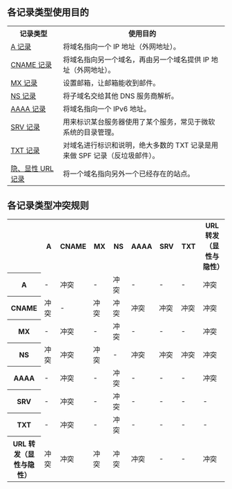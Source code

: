 
## 各记录类型使用目的
<table>
<tr>
<th>记录类型</th>
<th>使用目的</th>
</tr>
<tr>
<td><a href="https://cloud.tencent.com/document/product/302/3449">A 记录</a></td>
<td>将域名指向一个 IP 地址（外网地址）。</td>
</tr>
<tr>
<td><a href="https://cloud.tencent.com/document/product/302/3450">CNAME 记录</a></td>
<td>将域名指向另一个域名，再由另一个域名提供 IP 地址（外网地址）。</td>
</tr>
<tr>
<td><a href="https://cloud.tencent.com/document/product/302/3451">MX 记录</a></td>
<td>设置邮箱，让邮箱能收到邮件。</td>
</tr>
<tr>
<td><a href="https://cloud.tencent.com/document/product/302/3452">NS 记录</a></td>
<td>将子域名交给其他 DNS 服务商解析。</td>
</tr>
<tr>
<td><a href="https://cloud.tencent.com/document/product/302/3453">AAAA 记录</a></td>
<td>将域名指向一个 IPv6 地址。</td>
</tr>
<tr>
<td><a href="https://cloud.tencent.com/document/product/302/12647">SRV 记录</a></td>
<td>用来标识某台服务器使用了某个服务，常见于微软系统的目录管理。</td>
</tr>
<tr>
<td><a href="https://cloud.tencent.com/document/product/302/12648">TXT 记录</a></td>
<td>对域名进行标识和说明，绝大多数的 TXT 记录是用来做 SPF 记录（反垃圾邮件）。</td>
</tr>
</tr>
<tr>
<td><a href="https://cloud.tencent.com/document/product/302/12649">隐、显性 URL 记录</a></td>
<td>将一个域名指向另外一个已经存在的站点。</td>
</tr>
</table>

## 各记录类型冲突规则
<table>
<tr>
<th style="width:70px;height:50px"></th>
<th  style="width:50px;height:50px">A</th>
<th  style="width:50px;height:50px">CNAME</th>
<th  style="width:50px;height:50px">MX</th>
<th  style="width:50px;height:50px">NS</th>
<th  style="width:50px;height:50px">AAAA</th>
<th  style="width:50px;height:50px">SRV</th>
<th  style="width:50px;height:50px">TXT</th>
<th  style="width:110px;height:50px">URL 转发（显性与隐性）</th>
</tr>
<tr>
<th>A</th>
<td>-</td>
<td>冲突</td>
<td>-</td>
<td>冲突</td>
<td>-</td>
<td>-</td>
<td>-</td>
<td>冲突</td>
</tr>
<tr>
<th>CNAME</th>
<td>冲突</td>
<td>-</td>
<td>冲突</td>
<td>冲突</td>
<td>冲突</td>
<td>冲突</td>
<td>冲突</td>
<td>冲突</td>
</tr>
<tr>
<th>MX</th>
<td>-</td>
<td>冲突</td>
<td>-</td>
<td>冲突</td>
<td>-</td>
<td>-</td>
<td>-</td>
<td>冲突</td>
</tr>
<tr>
<th>NS</th>
<td>冲突</td>
<td>冲突</td>
<td>冲突</td>
<td>-</td>
<td>冲突</td>
<td>冲突</td>
<td>冲突</td>
<td>冲突</td>
</tr>
<tr>
<th>AAAA</th>
<td>-</td>
<td>冲突</td>
<td>-</td>
<td>冲突</td>
<td>-</td>
<td>-</td>
<td>-</td>
<td>冲突</td>
</tr>
<tr>
<th>SRV</th>
<td>-</td>
<td>冲突</td>
<td>-</td>
<td>冲突</td>
<td>-</td>
<td>-</td>
<td>-</td>
<td>-</td>
</tr>
<tr>
<th>TXT</th>
<td>-</td>
<td>冲突</td>
<td>-</td>
<td>冲突</td>
<td>-</td>
<td>-</td>
<td>-</td>
<td>-</td>

</tr>
<tr>
<th>URL 转发（显性与隐性）</th>
<td>冲突</td>
<td>冲突</td>
<td>冲突</td>
<td>冲突</td>
<td>冲突</td>
<td>-</td>
<td>-</td>
<td>冲突</td>
</tr>
</table>
